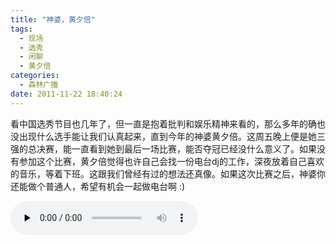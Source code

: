 ```yaml
---
title: "神婆，黄夕倍"
tags:
  - 现场
  - 选秀
  - 闲聊
  - 黄夕倍
categories:
  - 森林广播
date: 2011-11-22 18:40:24
---
```


看中国选秀节目也几年了，但一直是抱着批判和娱乐精神来看的，那么多年的确也没出现什么选手能让我们认真起来，直到今年的神婆黄夕倍。这周五晚上便是她三强的总决赛，能一直看到她到最后一场比赛，能否夺冠已经没什么意义了。如果没有参加这个比赛，黄夕倍觉得也许自己会找一份电台dj的工作，深夜放着自己喜欢的音乐，等着下班。这跟我们曾经有过的想法还真像。如果这次比赛之后，神婆你还能做个普通人，希望有机会一起做电台啊 :)   

<audio id="audio" controls="" preload="none">
  <source id="mp3" src="http://www.coletree.com/radio/coletree_radio_028.mp3">
</audio>